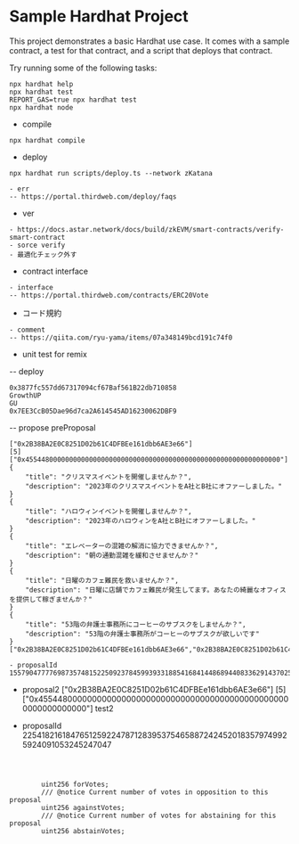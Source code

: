 # Sample Hardhat Project

This project demonstrates a basic Hardhat use case. It comes with a sample contract, a test for that contract, and a script that deploys that contract.

Try running some of the following tasks:

```shell
npx hardhat help
npx hardhat test
REPORT_GAS=true npx hardhat test
npx hardhat node
```

- compile
```shell
npx hardhat compile 
```

- deploy 
```shell
npx hardhat run scripts/deploy.ts --network zKatana

- err 
-- https://portal.thirdweb.com/deploy/faqs
```

- ver
```
- https://docs.astar.network/docs/build/zkEVM/smart-contracts/verify-smart-contract
- sorce verify
- 最適化チェック外す
```

- contract interface
```shell
- interface
-- https://portal.thirdweb.com/contracts/ERC20Vote

``` 
- コード規約
```shell
- comment
-- https://qiita.com/ryu-yama/items/07a348149bcd191c74f0

```

- unit test for remix

-- deploy
```shell
0x3877fc557dd67317094cf67Baf561B22db710858
GrowthUP
GU
0x7EE3CcB05Dae96d7ca2A614545AD16230062DBF9
```

-- propose preProposal
```shell
["0x2B38BA2E0C8251D02b61C4DFBEe161dbb6AE3e66"]
[5]
["0x4554480000000000000000000000000000000000000000000000000000000000"]
{
    "title": "クリスマスイベントを開催しませんか？",
    "description": "2023年のクリスマスイベントをA社とB社にオファーしました。"
}
{
    "title": "ハロウィンイベントを開催しませんか？",
    "description": "2023年のハロウィンをA社とB社にオファーしました。"
}
{
    "title": "エレベーターの混雑の解消に協力できませんか？",
    "description": "朝の通勤混雑を緩和させませんか？"
}
{
    "title": "日曜のカフェ難民を救いませんか？",
    "description": "日曜に店舗でカフェ難民が発生してます。あなたの綺麗なオフィスを提供して稼ぎませんか？"
}
{
    "title": "53階の弁護士事務所にコーヒーのサブスクをしませんか？",
    "description": "53階の弁護士事務所がコーヒーのサブスクが欲しいです"
}
["0x2B38BA2E0C8251D02b61C4DFBEe161dbb6AE3e66","0x2B38BA2E0C8251D02b61C4DFBEe161dbb6AE3e67"]

- proposalId
15579047777698735748152250923784599393318854168414486894408336291437025742326

```
- proposal2
["0x2B38BA2E0C8251D02b61C4DFBEe161dbb6AE3e66"]
[5]
["0x4554480000000000000000000000000000000000000000000000000000000000"]
test2

- proposalId
22541821618476512592247871283953754658872424520183579749925924091053245247047
```



        uint256 forVotes;
        /// @notice Current number of votes in opposition to this proposal
        uint256 againstVotes;
        /// @notice Current number of votes for abstaining for this proposal
        uint256 abstainVotes;
